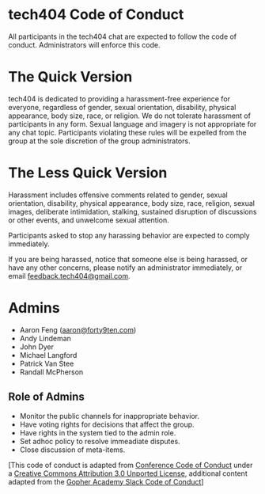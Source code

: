 # tech404 Code of Conduct

All participants in the tech404 chat are expected to follow the code of conduct. Administrators will enforce this code.

# The Quick Version

tech404 is dedicated to providing a harassment-free experience for everyone, regardless of gender, sexual orientation, disability, physical appearance, body size, race, or religion. We do not tolerate harassment of participants in any form. Sexual language and imagery is not appropriate for any chat topic. Participants violating these rules will be expelled from the group at the sole discretion of the group administrators.

# The Less Quick Version

Harassment includes offensive comments related to gender, sexual orientation, disability, physical appearance, body size, race, religion, sexual images, deliberate intimidation, stalking, sustained disruption of discussions or other events, and unwelcome sexual attention.

Participants asked to stop any harassing behavior are expected to comply immediately.

If you are being harassed, notice that someone else is being harassed, or have
any other concerns, please notify an administrator immediately, or email
<feedback.tech404@gmail.com>.


# Admins

* Aaron Feng (<aaron@forty9ten.com>)
* Andy Lindeman
* John Dyer
* Michael Langford
* Patrick Van Stee
* Randall McPherson

## Role of Admins

* Monitor the public channels for inappropriate behavior.
* Have voting rights for decisions that affect the group.
* Have rights in the system tied to the admin role.
* Set adhoc policy to resolve immeadiate disputes.
* Close discussion of meta-items.

[This code of conduct is adapted from [Conference Code of Conduct](http://confcodeofconduct.com) under a [Creative Commons Attribution 3.0 Unported License](http://creativecommons.org/licenses/by/3.0/deed.en_US), additional content adapted from the [Gopher Academy Slack Code of Conduct](https://docs.google.com/document/d/1YO_xIZPhD1OsquKdCuAq-fFECs8b37wfhVRfnx3DjzM/edit)]

